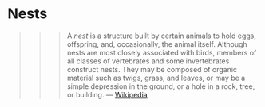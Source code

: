 Nests
===

>>> A *nest* is a structure built by certain animals to hold eggs, offspring, and, occasionally, the animal itself. Although nests are most closely associated with birds, members of all classes of vertebrates and some invertebrates construct nests. They may be composed of organic material such as twigs, grass, and leaves, or may be a simple depression in the ground, or a hole in a rock, tree, or building. &mdash; [Wikipedia](https://en.wikipedia.org/wiki/Nest)
